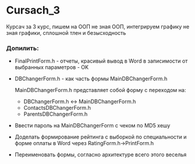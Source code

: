 # Cursach_3
Курсач за 3 курс, пишем на ООП не зная ООП, интегрируем графику не зная графики, сплошной тлен и безысходность
### Допилить:
* FinalPrintForm.h - отчеты, красивый вывод в Word в записимости от выбранных параметров - OK
* DBChangerForm.h - как часть формы MainDBChangerForm.h
  
  MainDBChangerForm.h представляет собой форму с переходом на:
  	* DBChangerForm.h <-> MainDBChangerForm.h
  	* ContactsDBChangerForm.h
  	* ParentsDBChangerForm.h
* Ввести пароль на MainDBChangerForm с чеком по MD5 хешу
* Доделать формирование рейтинга с выборкой по специальности и форме оплаты в Word через RatingForm.h->PrintForm.h
* Переименовать формы, согласно архитектуре всего этого веселья
